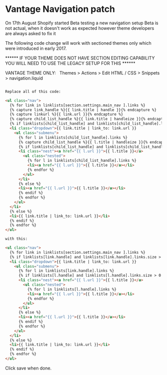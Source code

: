 # Vantage Navigation patch
On 17th August Shopify started Beta testing a new navigation setup
Beta is not actual, when it doesn't work as expected however theme developers are always asked to fix it

The following code change will work with sectioned themes only which were introduced in early 2017. 

****** IF YOUR THEME DOES NOT HAVE SECTION EDITING CAPABILITY YOU WILL NEED TO USE THE LEGACY SETUP FOR THIS ******

VANTAGE THEME ONLY:   Themes > Actions > Edit HTML / CSS > Snippets > navigation.liquid

```html

Replace all of this code:

<ul class="nav">
  {% for link in linklists[section.settings.main_nav ].links %}
  {% capture link_handle %}{{ link.title | handle }}{% endcapture %}
  {% capture linkurl %}{{ link.url }}{% endcapture %} 
  {% capture child_list_handle %}{{ link.title | handleize }}{% endcapture %}          
  {% if linklists[child_list_handle] and linklists[child_list_handle].links.size > 0 %}
  <li class="dropdown">{{ link.title | link_to: link.url }}  
    <ul class="submenu">
      {% for l in linklists[child_list_handle].links %}
      {% capture child_list_handle %}{{ l.title | handleize }}{% endcapture %}
      {% if linklists[child_list_handle] and linklists[child_list_handle].links.size > 0 %}      
      <li class="nest"><a href="{{ l.url }}">{{ l.title }}</a>                 
        <ul class="nested">
          {% for l in linklists[child_list_handle].links %}
          <li><a href="{{ l.url }}">{{ l.title }}</a></li>
          {% endfor %}
        </ul>
      </li>
      {% else %}
      <li><a href="{{ l.url }}">{{ l.title }}</a></li>    
      {% endif %}
      {% endfor %}
    </ul>
  </li>
  {% else %}
  <li>{{ link.title | link_to: link.url }}</li>
  {% endif %}     
  {% endfor %}
</ul>

with this:

<ul class="nav">
  {% for link in linklists[section.settings.main_nav ].links %}         
  {% if linklists[link.handle] and linklists[link.handle].links.size > 0 %}
  <li class="dropdown">{{ link.title | link_to: link.url }}  
    <ul class="submenu">
      {% for l in linklists[link.handle].links %}
      {% if linklists[l.handle] and linklists[l.handle].links.size > 0 %}      
      <li class="nest"><a href="{{ l.url }}">{{ l.title }}</a>                 
        <ul class="nested">
          {% for l in linklists[l.handle].links %}
          <li><a href="{{ l.url }}">{{ l.title }}</a></li>
          {% endfor %}
        </ul>
      </li>
      {% else %}
      <li><a href="{{ l.url }}">{{ l.title }}</a></li>    
      {% endif %}
      {% endfor %}
    </ul>
  </li>
  {% else %}
  <li>{{ link.title | link_to: link.url }}</li>
  {% endif %}     
  {% endfor %}
</ul>
```

Click save when done.
